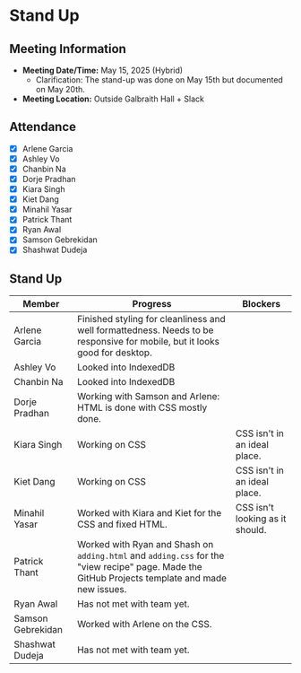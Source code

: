 # Stand Up
## Meeting Information
- **Meeting Date/Time:** May 15, 2025 (Hybrid)
  - Clarification: The stand-up was done on May 15th but documented on May 20th.
- **Meeting Location:** Outside Galbraith Hall + Slack

## Attendance
- [X] Arlene Garcia
- [X] Ashley Vo
- [X] Chanbin Na
- [X] Dorje Pradhan
- [X] Kiara Singh
- [X] Kiet Dang
- [X] Minahil Yasar
- [X] Patrick Thant
- [X] Ryan Awal
- [X] Samson Gebrekidan
- [X] Shashwat Dudeja

## Stand Up
| Member            | Progress | Blockers |
| ----              | ----     | ---- |
| Arlene Garcia     | Finished styling for cleanliness and well formattedness. Needs to be responsive for mobile, but it looks good for desktop.| |
| Ashley Vo         | Looked into IndexedDB | |
| Chanbin Na        | Looked into IndexedDB | |
| Dorje Pradhan     | Working with Samson and Arlene: HTML is done with CSS mostly done. | |
| Kiara Singh       | Working on CSS | CSS isn't in an ideal place. |
| Kiet Dang         | Working on CSS | CSS isn't in an ideal place. |
| Minahil Yasar     | Worked with Kiara and Kiet for the CSS and fixed HTML. | CSS isn't looking as it should. |
| Patrick Thant     | Worked with Ryan and Shash on `adding.html` and `adding.css` for the "view recipe" page. Made the GitHub Projects template and made new issues. | |
| Ryan Awal         | Has not met with team yet. | |
| Samson Gebrekidan | Worked with Arlene on the CSS. | |
| Shashwat Dudeja   | Has not met with team yet. | |